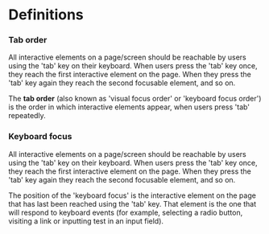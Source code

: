 # Definitions

### Tab order

All interactive elements on a page/screen should be reachable by users using the 'tab' key on their keyboard. 
When users press the 'tab' key once, they reach the first interactive element on the page. When they press the 'tab' key again they reach the second focusable element, and so on.

The **tab order** (also known as 'visual focus order' or 'keyboard focus order') is the order in which interactive elements appear, when users press 'tab' repeatedly.

### Keyboard focus

All interactive elements on a page/screen should be reachable by users using the 'tab' key on their keyboard. 
When users press the 'tab' key once, they reach the first interactive element on the page. When they press the 'tab' key again they reach the second focusable element, and so on.

The position of the 'keyboard focus' is the interactive element on the page that has last been reached using the 'tab' key. That element is the one that will respond to keyboard events (for example, selecting a radio button, visiting a link or inputting test in an input field).